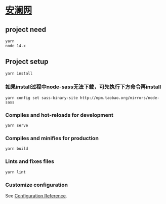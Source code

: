 # [安澜网](http://v3.anlan.xyz)

## project need

``` txt
yarn
node 14.x
```

## Project setup

``` shell
yarn install
```

### 如果install过程中node-sass无法下载，可先执行下方命令再install

``` shell
yarn config set sass-binary-site http://npm.taobao.org/mirrors/node-sass
```

### Compiles and hot-reloads for development

``` shell
yarn serve
```

### Compiles and minifies for production

``` shell
yarn build
```

### Lints and fixes files

``` shell
yarn lint
```

### Customize configuration

See [Configuration Reference](https://cli.vuejs.org/config/).
